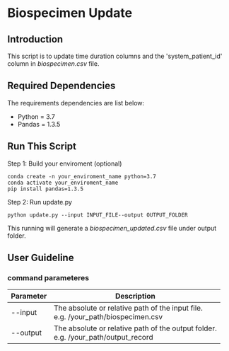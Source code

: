 # Biospecimen Update

## Introduction

This script is to update time duration columns and the 'system_patient_id' column in *biospecimen.csv* file.

## Required Dependencies

The requirements dependencies are list below:

- Python = 3.7
- Pandas = 1.3.5

## Run This Script

Step 1: Build your enviroment (optional)

    conda create -n your_enviroment_name python=3.7
    conda activate your_enviroment_name
    pip install pandas=1.3.5

Step 2: Run update.py

    python update.py --input INPUT_FILE--output OUTPUT_FOLDER

This running will generate a *biospecimen_updated.csv* file under output folder.

## User Guideline

### command parameteres

Parameter | Description
---------------------------------------- | -------------
--input | The absolute or relative path of the input file. <br> e.g. /your_path/biospecimen.csv
--output | The absolute or relative path of the output folder. <br> e.g. /your_path/output_record

